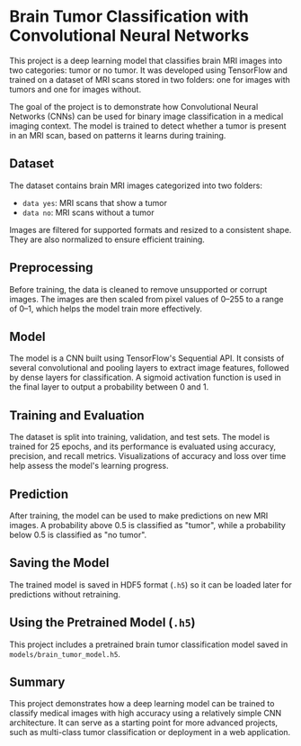 # Brain Tumor Classification with Convolutional Neural Networks

This project is a deep learning model that classifies brain MRI images into two categories: tumor or no tumor. 
It was developed using TensorFlow and trained on a dataset of MRI scans stored in two folders: one for images with tumors and one for images without.

The goal of the project is to demonstrate how Convolutional Neural Networks (CNNs) can be used for binary image classification in a medical imaging context.
The model is trained to detect whether a tumor is present in an MRI scan, based on patterns it learns during training.

## Dataset

The dataset contains brain MRI images categorized into two folders:
- `data yes`: MRI scans that show a tumor
- `data no`: MRI scans without a tumor

Images are filtered for supported formats and resized to a consistent shape. They are also normalized to ensure efficient training.

## Preprocessing

Before training, the data is cleaned to remove unsupported or corrupt images. The images are then scaled from pixel values of 0–255 to a range of 0–1, which helps the model train more effectively.

## Model

The model is a CNN built using TensorFlow's Sequential API. It consists of several convolutional and pooling layers to extract image features, followed by dense layers for classification.
A sigmoid activation function is used in the final layer to output a probability between 0 and 1.

## Training and Evaluation

The dataset is split into training, validation, and test sets. The model is trained for 25 epochs, and its performance is evaluated using accuracy, precision, and recall metrics.
Visualizations of accuracy and loss over time help assess the model's learning progress.

## Prediction

After training, the model can be used to make predictions on new MRI images. A probability above 0.5 is classified as "tumor", while a probability below 0.5 is classified as "no tumor".

## Saving the Model

The trained model is saved in HDF5 format (`.h5`) so it can be loaded later for predictions without retraining.

## Using the Pretrained Model (`.h5`)

This project includes a pretrained brain tumor classification model saved in `models/brain_tumor_model.h5`.

## Summary

This project demonstrates how a deep learning model can be trained to classify medical images with high accuracy using a relatively simple CNN architecture.
It can serve as a starting point for more advanced projects, such as multi-class tumor classification or deployment in a web application.
